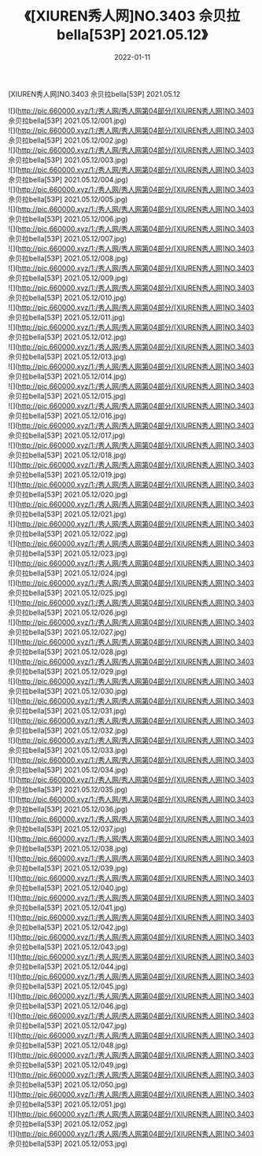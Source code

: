 ﻿---
layout: post
title:  《[XIUREN秀人网]NO.3403 佘贝拉bella[53P] 2021.05.12》
date:   2022-01-11
img: http://pic.660000.xyz/1:/秀人网/秀人网第04部分/[XIUREN秀人网]NO.3403 佘贝拉bella[53P] 2021.05.12/000.jpg
categories: [美女, 清纯, 唯美]
---

[XIUREN秀人网]NO.3403 佘贝拉bella[53P] 2021.05.12

 ![](http://pic.660000.xyz/1:/秀人网/秀人网第04部分/[XIUREN秀人网]NO.3403 佘贝拉bella[53P] 2021.05.12/001.jpg) <br>![](http://pic.660000.xyz/1:/秀人网/秀人网第04部分/[XIUREN秀人网]NO.3403 佘贝拉bella[53P] 2021.05.12/002.jpg) <br>![](http://pic.660000.xyz/1:/秀人网/秀人网第04部分/[XIUREN秀人网]NO.3403 佘贝拉bella[53P] 2021.05.12/003.jpg) <br>![](http://pic.660000.xyz/1:/秀人网/秀人网第04部分/[XIUREN秀人网]NO.3403 佘贝拉bella[53P] 2021.05.12/004.jpg) <br>![](http://pic.660000.xyz/1:/秀人网/秀人网第04部分/[XIUREN秀人网]NO.3403 佘贝拉bella[53P] 2021.05.12/005.jpg) <br>![](http://pic.660000.xyz/1:/秀人网/秀人网第04部分/[XIUREN秀人网]NO.3403 佘贝拉bella[53P] 2021.05.12/006.jpg) <br>![](http://pic.660000.xyz/1:/秀人网/秀人网第04部分/[XIUREN秀人网]NO.3403 佘贝拉bella[53P] 2021.05.12/007.jpg) <br>![](http://pic.660000.xyz/1:/秀人网/秀人网第04部分/[XIUREN秀人网]NO.3403 佘贝拉bella[53P] 2021.05.12/008.jpg) <br>![](http://pic.660000.xyz/1:/秀人网/秀人网第04部分/[XIUREN秀人网]NO.3403 佘贝拉bella[53P] 2021.05.12/009.jpg) <br>![](http://pic.660000.xyz/1:/秀人网/秀人网第04部分/[XIUREN秀人网]NO.3403 佘贝拉bella[53P] 2021.05.12/010.jpg) <br>![](http://pic.660000.xyz/1:/秀人网/秀人网第04部分/[XIUREN秀人网]NO.3403 佘贝拉bella[53P] 2021.05.12/011.jpg) <br>![](http://pic.660000.xyz/1:/秀人网/秀人网第04部分/[XIUREN秀人网]NO.3403 佘贝拉bella[53P] 2021.05.12/012.jpg) <br>![](http://pic.660000.xyz/1:/秀人网/秀人网第04部分/[XIUREN秀人网]NO.3403 佘贝拉bella[53P] 2021.05.12/013.jpg) <br>![](http://pic.660000.xyz/1:/秀人网/秀人网第04部分/[XIUREN秀人网]NO.3403 佘贝拉bella[53P] 2021.05.12/014.jpg) <br>![](http://pic.660000.xyz/1:/秀人网/秀人网第04部分/[XIUREN秀人网]NO.3403 佘贝拉bella[53P] 2021.05.12/015.jpg) <br>![](http://pic.660000.xyz/1:/秀人网/秀人网第04部分/[XIUREN秀人网]NO.3403 佘贝拉bella[53P] 2021.05.12/016.jpg) <br>![](http://pic.660000.xyz/1:/秀人网/秀人网第04部分/[XIUREN秀人网]NO.3403 佘贝拉bella[53P] 2021.05.12/017.jpg) <br>![](http://pic.660000.xyz/1:/秀人网/秀人网第04部分/[XIUREN秀人网]NO.3403 佘贝拉bella[53P] 2021.05.12/018.jpg) <br>![](http://pic.660000.xyz/1:/秀人网/秀人网第04部分/[XIUREN秀人网]NO.3403 佘贝拉bella[53P] 2021.05.12/019.jpg) <br>![](http://pic.660000.xyz/1:/秀人网/秀人网第04部分/[XIUREN秀人网]NO.3403 佘贝拉bella[53P] 2021.05.12/020.jpg) <br>![](http://pic.660000.xyz/1:/秀人网/秀人网第04部分/[XIUREN秀人网]NO.3403 佘贝拉bella[53P] 2021.05.12/021.jpg) <br>![](http://pic.660000.xyz/1:/秀人网/秀人网第04部分/[XIUREN秀人网]NO.3403 佘贝拉bella[53P] 2021.05.12/022.jpg) <br>![](http://pic.660000.xyz/1:/秀人网/秀人网第04部分/[XIUREN秀人网]NO.3403 佘贝拉bella[53P] 2021.05.12/023.jpg) <br>![](http://pic.660000.xyz/1:/秀人网/秀人网第04部分/[XIUREN秀人网]NO.3403 佘贝拉bella[53P] 2021.05.12/024.jpg) <br>![](http://pic.660000.xyz/1:/秀人网/秀人网第04部分/[XIUREN秀人网]NO.3403 佘贝拉bella[53P] 2021.05.12/025.jpg) <br>![](http://pic.660000.xyz/1:/秀人网/秀人网第04部分/[XIUREN秀人网]NO.3403 佘贝拉bella[53P] 2021.05.12/026.jpg) <br>![](http://pic.660000.xyz/1:/秀人网/秀人网第04部分/[XIUREN秀人网]NO.3403 佘贝拉bella[53P] 2021.05.12/027.jpg) <br>![](http://pic.660000.xyz/1:/秀人网/秀人网第04部分/[XIUREN秀人网]NO.3403 佘贝拉bella[53P] 2021.05.12/028.jpg) <br>![](http://pic.660000.xyz/1:/秀人网/秀人网第04部分/[XIUREN秀人网]NO.3403 佘贝拉bella[53P] 2021.05.12/029.jpg) <br>![](http://pic.660000.xyz/1:/秀人网/秀人网第04部分/[XIUREN秀人网]NO.3403 佘贝拉bella[53P] 2021.05.12/030.jpg) <br>![](http://pic.660000.xyz/1:/秀人网/秀人网第04部分/[XIUREN秀人网]NO.3403 佘贝拉bella[53P] 2021.05.12/031.jpg) <br>![](http://pic.660000.xyz/1:/秀人网/秀人网第04部分/[XIUREN秀人网]NO.3403 佘贝拉bella[53P] 2021.05.12/032.jpg) <br>![](http://pic.660000.xyz/1:/秀人网/秀人网第04部分/[XIUREN秀人网]NO.3403 佘贝拉bella[53P] 2021.05.12/033.jpg) <br>![](http://pic.660000.xyz/1:/秀人网/秀人网第04部分/[XIUREN秀人网]NO.3403 佘贝拉bella[53P] 2021.05.12/034.jpg) <br>![](http://pic.660000.xyz/1:/秀人网/秀人网第04部分/[XIUREN秀人网]NO.3403 佘贝拉bella[53P] 2021.05.12/035.jpg) <br>![](http://pic.660000.xyz/1:/秀人网/秀人网第04部分/[XIUREN秀人网]NO.3403 佘贝拉bella[53P] 2021.05.12/036.jpg) <br>![](http://pic.660000.xyz/1:/秀人网/秀人网第04部分/[XIUREN秀人网]NO.3403 佘贝拉bella[53P] 2021.05.12/037.jpg) <br>![](http://pic.660000.xyz/1:/秀人网/秀人网第04部分/[XIUREN秀人网]NO.3403 佘贝拉bella[53P] 2021.05.12/038.jpg) <br>![](http://pic.660000.xyz/1:/秀人网/秀人网第04部分/[XIUREN秀人网]NO.3403 佘贝拉bella[53P] 2021.05.12/039.jpg) <br>![](http://pic.660000.xyz/1:/秀人网/秀人网第04部分/[XIUREN秀人网]NO.3403 佘贝拉bella[53P] 2021.05.12/040.jpg) <br>![](http://pic.660000.xyz/1:/秀人网/秀人网第04部分/[XIUREN秀人网]NO.3403 佘贝拉bella[53P] 2021.05.12/041.jpg) <br>![](http://pic.660000.xyz/1:/秀人网/秀人网第04部分/[XIUREN秀人网]NO.3403 佘贝拉bella[53P] 2021.05.12/042.jpg) <br>![](http://pic.660000.xyz/1:/秀人网/秀人网第04部分/[XIUREN秀人网]NO.3403 佘贝拉bella[53P] 2021.05.12/043.jpg) <br>![](http://pic.660000.xyz/1:/秀人网/秀人网第04部分/[XIUREN秀人网]NO.3403 佘贝拉bella[53P] 2021.05.12/044.jpg) <br>![](http://pic.660000.xyz/1:/秀人网/秀人网第04部分/[XIUREN秀人网]NO.3403 佘贝拉bella[53P] 2021.05.12/045.jpg) <br>![](http://pic.660000.xyz/1:/秀人网/秀人网第04部分/[XIUREN秀人网]NO.3403 佘贝拉bella[53P] 2021.05.12/046.jpg) <br>![](http://pic.660000.xyz/1:/秀人网/秀人网第04部分/[XIUREN秀人网]NO.3403 佘贝拉bella[53P] 2021.05.12/047.jpg) <br>![](http://pic.660000.xyz/1:/秀人网/秀人网第04部分/[XIUREN秀人网]NO.3403 佘贝拉bella[53P] 2021.05.12/048.jpg) <br>![](http://pic.660000.xyz/1:/秀人网/秀人网第04部分/[XIUREN秀人网]NO.3403 佘贝拉bella[53P] 2021.05.12/049.jpg) <br>![](http://pic.660000.xyz/1:/秀人网/秀人网第04部分/[XIUREN秀人网]NO.3403 佘贝拉bella[53P] 2021.05.12/050.jpg) <br>![](http://pic.660000.xyz/1:/秀人网/秀人网第04部分/[XIUREN秀人网]NO.3403 佘贝拉bella[53P] 2021.05.12/051.jpg) <br>![](http://pic.660000.xyz/1:/秀人网/秀人网第04部分/[XIUREN秀人网]NO.3403 佘贝拉bella[53P] 2021.05.12/052.jpg) <br>![](http://pic.660000.xyz/1:/秀人网/秀人网第04部分/[XIUREN秀人网]NO.3403 佘贝拉bella[53P] 2021.05.12/053.jpg) <br>